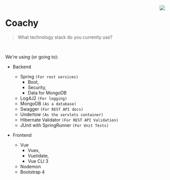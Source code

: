 <img src="https://avatars1.githubusercontent.com/u/45882928?s=100&v=4" align="right" />

# Coachy
> What technology stack do you currently use?
     
<br />

We're using (or going to):  
  - Backend
    - Spring `(For rest services)`
      - Boot,
      - Security,
      - Data for MongoDB
    - Log4J2 `(For logging)`
    - MongoDB `(As a database)`
    - Swagger `(For REST API docs)`
    - Undertow `(As the servlets container)`
    - Hibernate Validator `(For REST API Validation)`
    - JUnit with SpringRunner `(For Unit Tests)`
  
  - Frontend
    - Vue
      - Vuex,
      - Vuelidate,
      - Vue CLI 3
    - Nodemon
    - Bootstrap 4
    